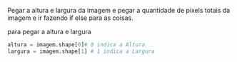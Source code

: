 Pegar a altura e largura da imagem e pegar a quantidade de pixels totais da imagem e ir fazendo if else para as coisas.

para pegar a altura e largura
```python
altura = imagem.shape[0]# 0 indica a Altura
largura = imagem.shape[1] # 1 indica a Largura
```